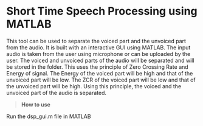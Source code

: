# Short Time Speech Processing using MATLAB

This tool can be used to separate the voiced part and the unvoiced part from the audio. It is built with an interactive GUI using MATLAB. The input audio is taken from the user using microphone or can be uploaded by the user. The voiced and unvoiced parts of the audio will be separated and will be stored in the folder. This uses the principle of Zero Crossing Rate and Energy of signal. The Energy of the voiced part will be high and that of the unvoiced part will be low. The ZCR of the voiced part will be low and that of the unvoiced part will be high. Using this principle, the voiced and the unvoiced part of the audio is separated.

>**How to use**

Run the dsp_gui.m file in MATLAB

